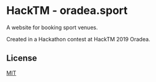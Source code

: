 # HackTM - oradea.sport

A website for booking sport venues.

Created in a Hackathon contest at HackTM 2019 Oradea.



## License
[MIT](https://choosealicense.com/licenses/mit/)
